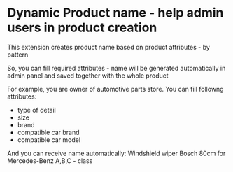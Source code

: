 # Dynamic Product name - help admin users in product creation

This extension creates product name based on product attributes - by pattern

So, you can fill required attributes - name will be generated automatically in admin panel and saved together with the whole product

For example, you are owner of automotive parts store.
You can fill followng attributes:
- type of detail
- size
- brand
- compatible car brand
- compatible car model

And you can receive name automatically:
Windshield wiper Bosch 80cm for Mercedes-Benz A,B,C - class 
